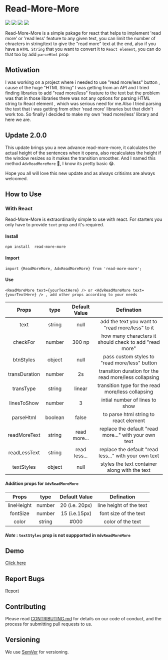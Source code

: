 # Read-More-More

<p>
<img src="https://img.shields.io/npm/v/read-more-more"/>
<img src="https://img.shields.io/npm/dt/read-more-more"/>
<img src="https://img.shields.io/badge/license-AGPL--3.0-green"/>
<img src="https://img.shields.io/bundlephobia/min/read-more-more"/>
</p>

Read-More-More is a simple pakage for react that helps to implement 'read more' or 'read less' feature to any given text, you can limit the number of chracters in string/text to give the "read more" text at the end, also if you have a `HTML String` that you want to convert it to `React element`, you can do that too by add `parseHtml` prop

## Motivation

I was working on a project where i needed to use "read more/less" button , cause of the huge "HTML String" I was getting from an API and I tried finding libraries to add "read more/less" feature to the text but the problem was that in those libraries there was not any options for parsing HTML string to React element , which was serious need for me.Also I tried parsing the text that i was getting from other 'read more' libraries but that didn't work too. So finally I decided to make my own 'read more/less' library and here we are.

## Update 2.0.0

This update brings you a new advance read-more-more, it calculates the actual height of the sentences when it opens, also recalculates the height if the window resizes so it makes the transition smoother. And I named this method `AdvReadMoreMore` 😬, I know its pretty basic 😂.

Hope you all will love this new update and as always critisims are always welcomed.


## How to Use

### With React

Read-More-More is extraordinarily simple to use with react. For starters you only have to provide `text` prop and it's required.

#### Install
```
npm install  read-more-more

```

#### Import
```
import {ReadMoreMore, AdvReadMoreMore} from 'read-more-more';
```

#### Use

```
<ReadMoreMore text={yourTextHere} /> or <AdvReadMoreMore text={yourTextHere} /> , add other props according to your needs
```

|     Props     |  type   | Default Value |                       Defination                       |
| :-----------: | :-----: | :-----------: | :----------------------------------------------------: |
|     text     | string  |     null      |    add the text you want to "read more/less" to it     |
|   checkFor    | number  |      300  np    | how many characters it should check to add "read more" |
|   btnStyles   | object  |     null      |     pass custom styles to "read more/less" button      |
| transDuration | number  |      2s       | transition duration for the read more/less collapsing  |
|   transType   | string  |    linear     |   transition type for the read more/less collapsing    |
|  linesToShow  | number  |       3       |             intial number of lines to show             |
|   parseHtml   | boolean |     false     |         to parse html string to react element          |
| readMoreText  | string  | read more...  | replace the default "read more..." with your own text  |
| readLessText  | string  | read less...  | replace the default "read less..." with your own text  |
| textStyles    | object  | null          | styles the text container along with the text          |

#### Addition props for `AdvReadMoreMore`
|     Props     |  type   | Default Value |                       Defination                       |
| :-----------: | :-----: | :-----------: | :----------------------------------------------------: |
|lineHeight|number| 20 (i.e. 20px)|line height of the text|
|fontSize | number | 15 (i.e.15px)| font size of the text|
|color|string|#000| color of the text|

#### *Note* : `textStyles` prop is not suppported in `AdvReadMoreMore`



## Demo

[Click here](https://codesandbox.io/s/xenodochial-zhukovsky-hkdr4?file=/src/App.js)

## Report Bugs

[Report](https://github.com/the-wrong-guy/read-more-more/issues)

## Contributing

Please read [CONTRIBUTING.md](https://github.com/the-wrong-guy/read-more-more/blob/master/CONTRIBUTING.md) for details on our code of conduct, and the process for submitting pull requests to us.

## Versioning

We use [SemVer](http://semver.org/) for versioning.
